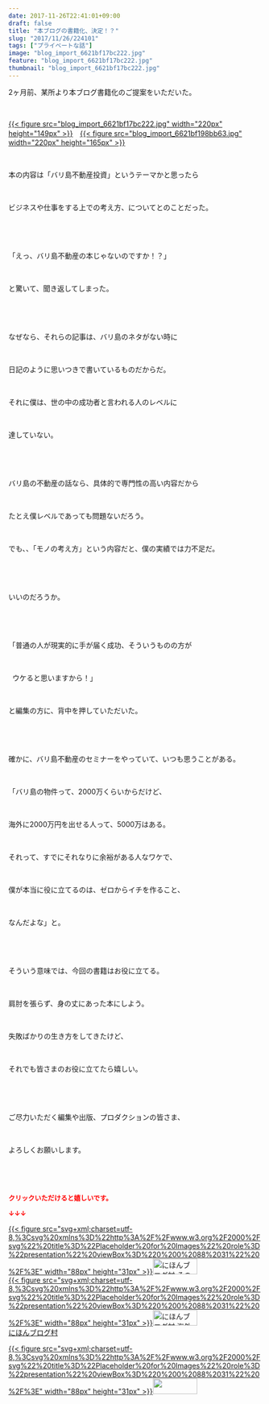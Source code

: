 ```yaml
---
date: 2017-11-26T22:41:01+09:00
draft: false
title: "本ブログの書籍化、決定！？"
slug: "2017/11/26/224101"
tags: ["プライベートな話"]
image: "blog_import_6621bf17bc222.jpg"
feature: "blog_import_6621bf17bc222.jpg"
thumbnail: "blog_import_6621bf17bc222.jpg"
---
```

<p>2ヶ月前、某所より本ブログ書籍化のご提案をいただいた。</p><p> </p><p><a href="blog_import_6621bf17bc222.jpg">{{< figure src="blog_import_6621bf17bc222.jpg" width="220px" height="149px" >}}</a>　<a href="blog_import_6621bf198bb63.jpg">{{< figure src="blog_import_6621bf198bb63.jpg" width="220px" height="165px" >}}</a></p><p> </p><p>本の内容は「バリ島不動産投資」というテーマかと思ったら</p><p> </p><p>ビジネスや仕事をする上での考え方、についてとのことだった。</p><p> </p><p> </p><p>「えっ、バリ島不動産の本じゃないのですか！？」</p><p> </p><p>と驚いて、聞き返してしまった。</p><p> </p><p> </p><p>なぜなら、それらの記事は、バリ島のネタがない時に</p><p> </p><p>日記のように思いつきで書いているものだからだ。</p><p> </p><p>それに僕は、世の中の成功者と言われる人のレベルに</p><p> </p><p>達していない。</p><p> </p><p> </p><p>バリ島の不動産の話なら、具体的で専門性の高い内容だから</p><p> </p><p>たとえ僕レベルであっても問題ないだろう。</p><p> </p><p>でも、、「モノの考え方」という内容だと、僕の実績では力不足だ。</p><p> </p><p> </p><p>いいのだろうか。</p><p> </p><p> </p><p>「普通の人が現実的に手が届く成功、そういうものの方が</p><p> </p><p>  ウケると思いますから！」</p><p> </p><p>と編集の方に、背中を押していただいた。</p><p> </p><p> </p><p>確かに、バリ島不動産のセミナーをやっていて、いつも思うことがある。</p><p> </p><p>「バリ島の物件って、2000万くらいからだけど、</p><p> </p><p>海外に2000万円を出せる人って、5000万はある。</p><p> </p><p>それって、すでにそれなりに余裕がある人なワケで、</p><p> </p><p>僕が本当に役に立てるのは、ゼロからイチを作ること、</p><p> </p><p>なんだよな」と。</p><p> </p><p> </p><p>そういう意味では、今回の書籍はお役に立てる。</p><p> </p><p>肩肘を張らず、身の丈にあった本にしよう。</p><p> </p><p>失敗ばかりの生き方をしてきたけど、</p><p> </p><p>それでも皆さまのお役に立てたら嬉しい。</p><p> </p><p> </p><p>ご尽力いただく編集や出版、プロダクションの皆さま、</p><p> </p><p>よろしくお願いします。</p><p> </p><p> </p><p><font color="#ff0000" size="2"><strong>クリックいただけると嬉しいです。</strong></font></p><p><font color="#ff0000" size="2"><strong>↓↓↓</strong></font></p><p><a href="ranking.html?p_cid=01260127" id="&amp;blogmura_banner" target="_blank">{{< figure src="svg+xml;charset=utf-8,%3Csvg%20xmlns%3D%22http%3A%2F%2Fwww.w3.org%2F2000%2Fsvg%22%20title%3D%22Placeholder%20for%20Images%22%20role%3D%22presentation%22%20viewBox%3D%220%200%2088%2031%22%20%2F%3E" width="88px" height="31px" >}}<noscript><img alt="にほんブログ村 その他生活ブログ 不動産投資へ" border="0" height="31" src="https://img-proxy.blog-video.jp/images?url=http%3A%2F%2Flife.blogmura.com%2Fhudousantoushi%2Fimg%2Fhudousantoushi88_31.gif" width="88"></noscript></a><br/><a href="ranking.html?p_cid=01260127" target="_blank">{{< figure src="svg+xml;charset=utf-8,%3Csvg%20xmlns%3D%22http%3A%2F%2Fwww.w3.org%2F2000%2Fsvg%22%20title%3D%22Placeholder%20for%20Images%22%20role%3D%22presentation%22%20viewBox%3D%220%200%2088%2031%22%20%2F%3E" width="88px" height="31px" >}}<noscript><img alt="にほんブログ村 海外生活ブログ バリ島情報へ" border="0" height="31" src="https://img-proxy.blog-video.jp/images?url=http%3A%2F%2Foverseas.blogmura.com%2Fbali%2Fimg%2Fbali88_31.gif" width="88"></noscript></a><br/><a href="ranking.html?p_cid=01260127" target="_blank">にほんブログ村</a></p><p><a href="link.php?1804582" title="人気ブログランキングへ">{{< figure src="svg+xml;charset=utf-8,%3Csvg%20xmlns%3D%22http%3A%2F%2Fwww.w3.org%2F2000%2Fsvg%22%20title%3D%22Placeholder%20for%20Images%22%20role%3D%22presentation%22%20viewBox%3D%220%200%2088%2031%22%20%2F%3E" width="88px" height="31px" >}}<noscript><img border="0" height="31" src="https://blog.with2.net/img/banner/banner_22.gif" width="88"></noscript></a></p>

